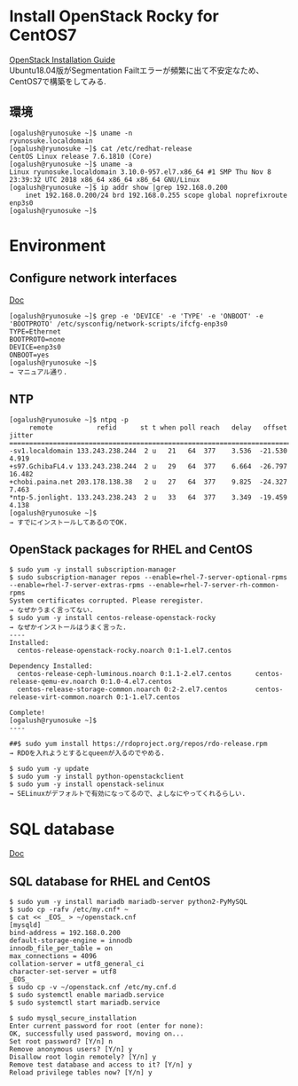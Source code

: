 # Install OpenStack Rocky for CentOS7
[OpenStack Installation Guide](https://docs.openstack.org/install-guide/)  
Ubuntu18.04版がSegmentation Failtエラーが頻繁に出て不安定なため、CentOS7で構築をしてみる.
## 環境
```
[ogalush@ryunosuke ~]$ uname -n
ryunosuke.localdomain
[ogalush@ryunosuke ~]$ cat /etc/redhat-release 
CentOS Linux release 7.6.1810 (Core) 
[ogalush@ryunosuke ~]$ uname -a
Linux ryunosuke.localdomain 3.10.0-957.el7.x86_64 #1 SMP Thu Nov 8 23:39:32 UTC 2018 x86_64 x86_64 x86_64 GNU/Linux
[ogalush@ryunosuke ~]$ ip addr show |grep 192.168.0.200
    inet 192.168.0.200/24 brd 192.168.0.255 scope global noprefixroute enp3s0
[ogalush@ryunosuke ~]$ 
```

# Environment
## Configure network interfaces
[Doc](https://docs.openstack.org/install-guide/environment-networking-controller.html)
```
[ogalush@ryunosuke ~]$ grep -e 'DEVICE' -e 'TYPE' -e 'ONBOOT' -e 'BOOTPROTO' /etc/sysconfig/network-scripts/ifcfg-enp3s0 
TYPE=Ethernet
BOOTPROTO=none
DEVICE=enp3s0
ONBOOT=yes
[ogalush@ryunosuke ~]$
→ マニュアル通り.
```

## NTP
```
[ogalush@ryunosuke ~]$ ntpq -p
     remote           refid      st t when poll reach   delay   offset  jitter
==============================================================================
-sv1.localdomain 133.243.238.244  2 u   21   64  377    3.536  -21.530   4.919
+s97.GchibaFL4.v 133.243.238.244  2 u   29   64  377    6.664  -26.797  16.482
+chobi.paina.net 203.178.138.38   2 u   27   64  377    9.825  -24.327   7.463
*ntp-5.jonlight. 133.243.238.243  2 u   33   64  377    3.349  -19.459   4.138
[ogalush@ryunosuke ~]$
→ すでにインストールしてあるのでOK.
```

## OpenStack packages for RHEL and CentOS
```
$ sudo yum -y install subscription-manager
$ sudo subscription-manager repos --enable=rhel-7-server-optional-rpms --enable=rhel-7-server-extras-rpms --enable=rhel-7-server-rh-common-rpms
System certificates corrupted. Please reregister.
→ なぜかうまく言ってない.
$ sudo yum -y install centos-release-openstack-rocky
→ なぜかインストールはうまく言った.
----
Installed:
  centos-release-openstack-rocky.noarch 0:1-1.el7.centos                                                             

Dependency Installed:
  centos-release-ceph-luminous.noarch 0:1.1-2.el7.centos      centos-release-qemu-ev.noarch 0:1.0-4.el7.centos       
  centos-release-storage-common.noarch 0:2-2.el7.centos       centos-release-virt-common.noarch 0:1-1.el7.centos     

Complete!
[ogalush@ryunosuke ~]$
----

##$ sudo yum install https://rdoproject.org/repos/rdo-release.rpm
→ RDOを入れようとするとqueenが入るのでやめる.

$ sudo yum -y update
$ sudo yum -y install python-openstackclient
$ sudo yum -y install openstack-selinux
→ SELinuxがデフォルトで有効になってるので、よしなにやってくれるらしい.
```

# SQL database
[Doc](https://docs.openstack.org/install-guide/environment-sql-database-rdo.html)
## SQL database for RHEL and CentOS
```
$ sudo yum -y install mariadb mariadb-server python2-PyMySQL
$ sudo cp -rafv /etc/my.cnf* ~
$ cat << _EOS_ > ~/openstack.cnf
[mysqld]
bind-address = 192.168.0.200
default-storage-engine = innodb
innodb_file_per_table = on
max_connections = 4096
collation-server = utf8_general_ci
character-set-server = utf8
_EOS_
$ sudo cp -v ~/openstack.cnf /etc/my.cnf.d
$ sudo systemctl enable mariadb.service
$ sudo systemctl start mariadb.service

$ sudo mysql_secure_installation
Enter current password for root (enter for none): 
OK, successfully used password, moving on...
Set root password? [Y/n] n
Remove anonymous users? [Y/n] y
Disallow root login remotely? [Y/n] y
Remove test database and access to it? [Y/n] y
Reload privilege tables now? [Y/n] y
```
